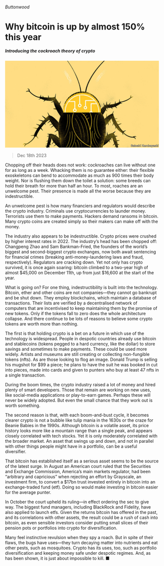 ###### Buttonwood

# Why bitcoin is up by almost 150% this year 

##### Introducing the cockroach theory of crypto 

![image](images/20231223_FND002.jpg) 

> Dec 18th 2023 

Chopping off their heads does not work: cockroaches can live without one for as long as a week. Whacking them is no guarantee either: their flexible exoskeletons can bend to accommodate as much as 900 times their body weight. Nor is flushing them down the toilet a solution: some breeds can hold their breath for more than half an hour. To most, roaches are an unwelcome pest. Their presence is made all the worse because they are indestructible. 

An unwelcome pest is how many financiers and regulators would describe the crypto industry. Criminals use cryptocurrencies to launder money. Terrorists use them to make payments. Hackers demand ransoms in bitcoin. Many crypto coins are created simply so their makers can make off with the money. 

The industry also appears to be indestructible. Crypto prices were crushed by higher interest rates in 2022. The industry’s head has been chopped off: Changpeng Zhao and Sam Bankman-Fried, the founders of the world’s biggest and second-biggest crypto exchanges, now both await sentencing for financial crimes (breaking anti-money-laundering laws and fraud, respectively). Regulators are cracking down. Yet not only has crypto survived, it is once again soaring: bitcoin climbed to a two-year high of almost $45,000 on December 11th, up from just $16,600 at the start of the year.

What is going on? For one thing, indestructibility is built into the technology. Bitcoin, ether and other coins are not companies—they cannot go bankrupt and be shut down. They employ blockchains, which maintain a database of transactions. Their lists are verified by a decentralised network of computers that are incentivised to keep maintaining them by the promise of new tokens. Only if the tokens fall to zero does the whole architecture collapse. And there continue to be lots of reasons to believe some crypto tokens are worth more than nothing. 

The first is that holding crypto is a bet on a future in which use of the technology is widespread. People in despotic countries already use bitcoin and stablecoins (tokens pegged to a hard currency, like the dollar) to store savings and sometimes to make payments. These could be used more widely. Artists and museums are still creating or collecting non-fungible tokens (nfts). As are those looking to flog an image. Donald Trump is selling his mugshot for $99 a piece; he plans to have the suit he was booked in cut into pieces, made into cards and given to punters who buy at least 47 nfts in a single transaction. 

During the boom times, the crypto industry raised a lot of money and hired plenty of smart developers. Those that remain are working on new uses, like social-media applications or play-to-earn games. Perhaps these will never be widely adopted. But even the small chance that they work out is worth something. 

The second reason is that, with each boom-and-bust cycle, it becomes clearer crypto is not a bubble like tulip mania in the 1630s or the craze for Beanie Babies in the 1990s. Although bitcoin is a volatile asset, its price history looks more like a mountain range than a single peak, and appears closely correlated with tech stocks. Yet it is only moderately correlated with the broader market. An asset that swings up and down, and not in parallel with other things people might have in a portfolio, can be a useful diversifier.

That bitcoin has established itself as a serious asset seems to be the source of the latest surge. In August an American court ruled that the Securities and Exchange Commission, America’s main markets regulator, had been “arbitrary and capricious” when rejecting an effort by Grayscale, an investment firm, to convert a $17bn trust invested entirely in bitcoin into an exchange-traded fund (etf). Doing so would make investing in bitcoin easier for the average punter. 

In October the court upheld its ruling—in effect ordering the sec to give way. The biggest fund managers, including BlackRock and Fidelity, have also applied to launch etfs. Given the returns bitcoin has offered in the past, and its correlations with other assets, the result could be a rush of cash into bitcoin, as even sensible investors consider putting small slices of their pension pots or portfolios into crypto for diversification.

Many feel instinctive revulsion when they spy a roach. But in spite of their flaws, the bugs have uses—they turn decaying matter into nutrients and eat other pests, such as mosquitoes. Crypto has its uses, too, such as portfolio diversification and keeping money safe under despotic regimes. And, as has been shown, it is just about impossible to kill. ■






